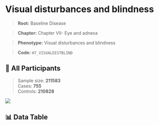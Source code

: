# Visual disturbances and blindness

> **Root:** Baseline Disease  

> **Chapter:** Chapter VII- Eye and adnexa  

> **Phenotype:** Visual disturbances and blindness  

> **Code:** `H7_VISUALDISTBLIND`

## 🧪 All Participants  
> Sample size: **211583**  
> Cases: **755**  
> Controls: **210828**
<img src="/Sensitive/Figures/ALL/Baseline/H7_VISUALDISTBLIND.png"/>

## 📊 Data Table
<CsvTableMRF src="/Sensitive/Data/ALL/Baseline/LG_H7_VISUALDISTBLIND.csv"/>

